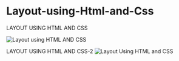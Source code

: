 # Layout-using-Html-and-Css
LAYOUT USING HTML AND CSS

![Layout using HTML AND CSS](https://user-images.githubusercontent.com/114645429/201449661-39fe14a1-5b04-4023-bd27-c64a88175133.png)
 
 LAYOUT USING HTML AND CSS-2
![Layout Using HTML and CSS](https://user-images.githubusercontent.com/114645429/201456905-46b1eeb1-d714-4ce3-8448-dc4b68a58a60.png)

